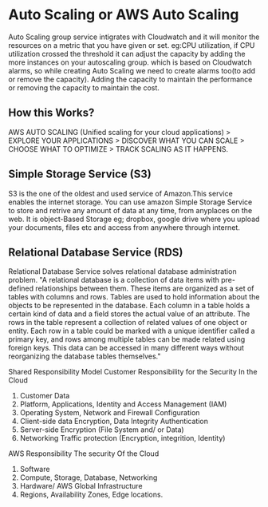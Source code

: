 # Auto Scaling or AWS Auto Scaling

Auto Scaling group service intigrates with Cloudwatch and it will monitor the resources on  a metric that you have given or set. eg:CPU utilization, if CPU utilization crossed the threshold it can adjust the capacity by adding the more instances on your autoscaling group. which is based on Cloudwatch alarms, so while creating Auto Scaling we need to create alarms too(to add or remove the capacity). Adding the capacity to maintain the performance or removing the capacity to maintain the cost.

## How this Works?

AWS AUTO SCALING (Unified scaling for your cloud applications) > EXPLORE YOUR APPLICATIONS > DISCOVER WHAT YOU CAN SCALE > CHOOSE WHAT TO OPTIMIZE > TRACK SCALING AS IT HAPPENS.

## Simple Storage Service (S3)

S3 is the one of the oldest and used service of Amazon.This service enables the internet storage. You can use amazon Simple Storage Service to store and retrive any amount of data at any time, from anyplaces on the web. It is object-Based Storage eg; dropbox, google drive where you upload your documents, files etc and access from anywhere through internet.

## Relational Database Service (RDS)

Relational Database Service  solves relational database administration problem.
"A relational database is a collection of data items with pre-defined relationships between them. These items are organized as a set of tables with columns and rows. Tables are used to hold information about the objects to be represented in the database. Each column in a table holds a certain kind of data and a field stores the actual value of an attribute. The rows in the table represent a collection of related values of one object or entity. Each row in a table could be marked with a unique identifier called a primary key, and rows among multiple tables can be made related using foreign keys. This data can be accessed in many different ways without reorganizing the database tables themselves."

Shared Responsibility  Model
Customer Responsibility for the Security In the Cloud

1. Customer Data
2. Platform, Applications, Identity and Access Management (IAM)
3. Operating System, Network and Firewall Configuration
4. Client-side data Encryption, Data Integrity Authentication
5. Server-side Encryption (File System and/ or Data)
6. Networking Traffic protection (Encryption, integrition, Identity)

AWS Responsibility The security Of the Cloud

1. Software
2. Compute, Storage, Database, Networking
3. Hardware/ AWS Global Infrastructure
4. Regions, Availability Zones, Edge locations. 




 
